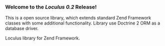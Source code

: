### Welcome to the *Loculus 0.2* Release!

This is a open source library, which extends standard Zend Framework classes with some additional
functionality. Library use Doctrine 2 ORM as a database driver. 

Loculus library for Zend Framework.